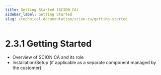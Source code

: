 ```yaml
---
title: Getting Started (SCION CA)
sidebar_label: Getting Started
slug: /technical-documentation/scion-ca/getting-started
---
```

# 2.3.1 Getting Started
- Overview of SCION CA and its role
- Installation/Setup (if applicable as a separate component managed by the customer)

